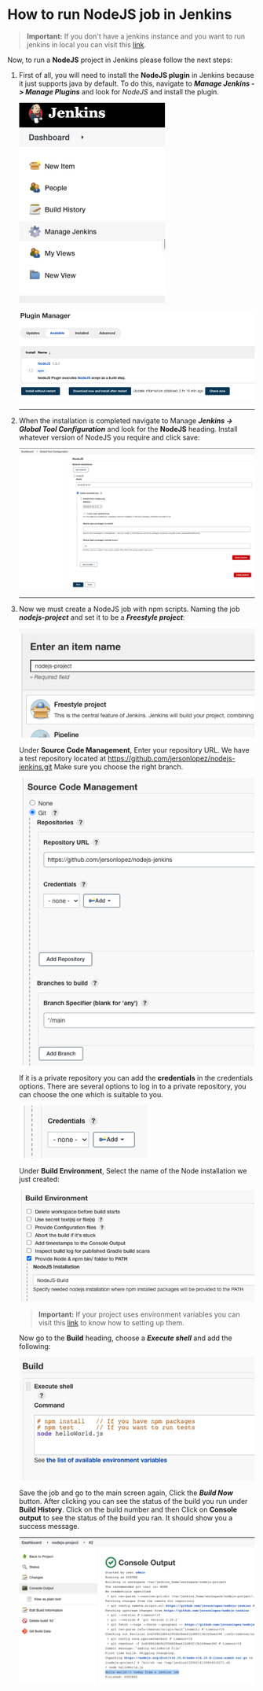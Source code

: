 # How to run NodeJS job in Jenkins

> **Important:** If you don't have a jenkins instance and you want to run jenkins in local you can visit this [link](./installJenkins.md).

Now, to run a **NodeJS** project in Jenkins please follow the next steps:

1. First of all, you will need to install the **NodeJS plugin** in Jenkins because it just supports java by default. ​​To do this, navigate to ***Manage Jenkins -> Manage Plugins*** and look for *NodeJS* and install the plugin.

    ![manage_jenkins](/images/11_manage_jenkins.png)

    ![install_nodejs_plugin](/images/12_install_nodejs_plugin.png)

    ---

2. When the installation is completed navigate to Manage ***Jenkins -> Global Tool Configuration*** and look for the **NodeJS** heading. Install whatever version of NodeJS you require and click save:

    ![configure_nodejs_version](/images/13_configure_nodejs_version.png)

    ---

3. Now we must create a NodeJS job with npm scripts. Naming the job ***nodejs-project*** and set it to be a ***Freestyle project***:

    ![create_nodejs_project](/images/14_create_nodejs_project.png)

    Under **Source Code Management**, Enter your repository URL. We have a test repository located at <https://github.com/jersonlopez/nodejs-jenkins.git> Make sure you choose the right branch.

    ![add_repository](/images/15_add_repository.png)

    If it is a private repository you can add the **credentials** in the credentials options. There are several options to log in to a private repository, you can choose the one which is suitable to you.

    ![credentials](/images/16_credentials.png)

    Under **Build Environment**, Select the name of the Node installation we just created:

    ![set_nodejs_build](/images/17_set_nodejs_build.png)

    > **Important:** If your project uses environment variables you can visit this [link](./envVariables.md) to know how to setting up them.

    Now go to the **Build** heading, choose a ***Execute shell*** and add the following:

    ![add_nodejs_commands](/images/18_add_nodejs_commands.png)

    Save the job and go to the main screen again, Click the ***Build Now*** button. After clicking you can see the status of the build you run under **Build History**. Click on the build number and then Click on **Console output** to see the status of the build you ran. It should show you a success message.

    ![nodejs_console_output](/images/19_nodejs_console_output.png)
